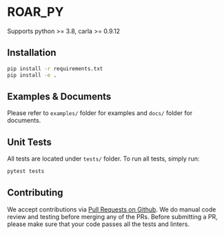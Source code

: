 # ROAR_PY

Supports python >= 3.8, carla >= 0.9.12

## Installation

```bash
pip install -r requirements.txt
pip install -e .
```

## Examples & Documents

Please refer to `examples/` folder for examples and `docs/` folder for documents.

## Unit Tests

All tests are located under `tests/` folder. To run all tests, simply run:

```bash
pytest tests
```

## Contributing

We accept contributions via [Pull Requests on Github](https://github.com/FHL-VIVE-Center-for-Enhanced-Reality/ROAR_PY/pulls). We do manual code review and testing before merging any of the PRs. Before submitting a PR, please make sure that your code passes all the tests and linters.